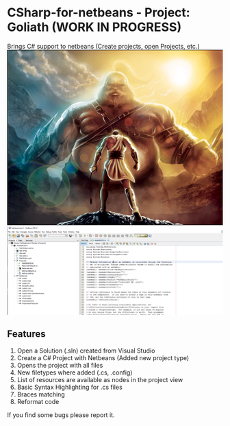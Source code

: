 <h1>CSharp-for-netbeans - Project: Goliath (WORK IN PROGRESS)</h1>
Brings C# support to netbeans (Create projects, open Projects, etc.)

<img src="screenshots/david-vs-goliath.jpg" alt="David vs Goliath" />

<img src="screenshots/wpfAppInNetBeans.png" alt="opened wpf project in netbeans" />


<h2>Features</h2>
<ol>
    <li>Open a Solution (.sln) created from Visual Studio</li>
    <li>Create a C# Project with Netbeans (Added new project type)</li>
    <li>Opens the project with all files</li>
    <li>New filetypes where added (.cs, .config)</li>
    <li>List of resources are available as nodes in the project view</li>
    <li>Basic Syntax Highlighting for .cs files</li>
    <li>Braces matching</li>
    <li>Reformat code</li>
</ol>

<p>If you find some bugs please report it.</p>
